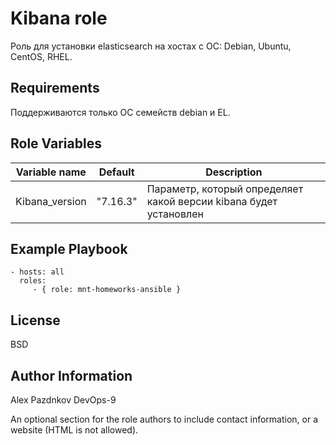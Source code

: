 Kibana role
=========

Роль для установки elasticsearch на хостах с ОС: Debian, Ubuntu, CentOS, RHEL.

Requirements
------------

Поддерживаются только ОС семейств debian и EL.

Role Variables
--------------

| Variable name | Default | Description |
|-----------------------|----------|-------------------------|
| Kibana_version | "7.16.3" | Параметр, который определяет какой версии kibana будет установлен |

Example Playbook
----------------

    - hosts: all
      roles:
         - { role: mnt-homeworks-ansible }

License
-------

BSD

Author Information
------------------
Alex Pazdnkov DevOps-9

An optional section for the role authors to include contact information, or a website (HTML is not allowed).
